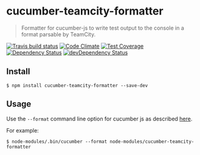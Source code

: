 # cucumber-teamcity-formatter

> Formatter for cucumber-js to write test output to the console in a format parsable by TeamCity.

[![Travis build status](http://img.shields.io/travis/bingnz/cucumber-teamcity-formatter.svg?style=flat)](https://travis-ci.org/bingnz/cucumber-teamcity-formatter)
[![Code Climate](https://codeclimate.com/github/bingnz/cucumber-teamcity-formatter/badges/gpa.svg)](https://codeclimate.com/github/bingnz/cucumber-teamcity-formatter)
[![Test Coverage](https://codeclimate.com/github/bingnz/cucumber-teamcity-formatter/badges/coverage.svg)](https://codeclimate.com/github/bingnz/cucumber-teamcity-formatter)
[![Dependency Status](https://david-dm.org/bingnz/cucumber-teamcity-formatter.svg)](https://david-dm.org/bingnz/cucumber-teamcity-formatter)
[![devDependency Status](https://david-dm.org/bingnz/cucumber-teamcity-formatter/dev-status.svg)](https://david-dm.org/bingnz/cucumber-teamcity-formatter#info=devDependencies)

## Install

```
$ npm install cucumber-teamcity-formatter --save-dev
```


## Usage

Use the `--format` command line option for cucumber js as described [here](https://github.com/cucumber/cucumber-js/blob/master/docs/cli.md#formats).

For example:
```
$ node-modules/.bin/cucumber --format node-modules/cucumber-teamcity-formatter
```